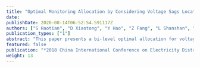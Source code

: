 ```yaml
---
title: "Optimal Monitoring Allocation by Considering Voltage Sags Locating and Disturbance Tolerance"
date: 
publishDate: 2020-08-14T06:52:54.591117Z
authors: ["S Haotian", "D Xiaotong", "Y Hao", "Z Fang", "L Shanshan", "Z Jun", "W Xinxiang", "L Yongheng"]
publication_types: ["1"]
abstract: "This paper presents a bi-level optimal allocation for voltage-sag monitors with the consideration of fault locating and disturbance tolerance ability. In the first level, a binary linear programming model is proposed for both symmetrical and asymmetrical faults. A binary gravity search algorithm (BGSA) is applied for solving the binary optimization problem. In the second level, to select the optimal allocation among all feasible solutions, the disturbance tolerance ability is modeled and quantified based on fuzzy inference. Allocation-level disturbance tolerance indexes are then obtained to determine the ultimate monitoring allocation. The IEEE 39-bus test system is used for the validation of proposed method."
featured: false
publication: "*2018 China International Conference on Electricity Distribution (CICED)*"
weight: 13
---
```


